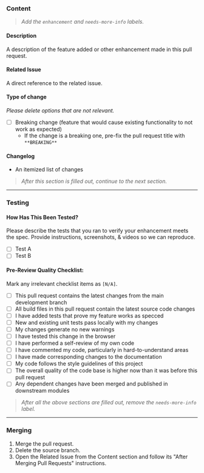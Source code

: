 
### Content
> _Add the `enhancement` and `needs-more-info` labels._

#### **Description**
A description of the feature added or other enhancement made in this pull request.

#### **Related Issue**
A direct reference to the related issue.

#### **Type of change**
_Please delete options that are not relevant._

- [ ] Breaking change (feature that would cause existing functionality to not work as expected)
  - If the change is a breaking one, pre-fix the pull request title with `**BREAKING** `

#### **Changelog**
- An itemized list of changes

> _After this section is filled out, continue to the next section._

---

### Testing

#### **How Has This Been Tested?**

Please describe the tests that you ran to verify your enhancement meets the spec. Provide instructions, screenshots, & videos so we can reproduce.

- [ ] Test A
- [ ] Test B

#### **Pre-Review Quality Checklist:**

Mark any irrelevant checklist items as `[N/A]`.

- [ ] This pull request contains the latest changes from the main development branch
- [ ] All build files in this pull request contain the latest source code changes
- [ ] I have added tests that prove my feature works as specced
- [ ] New and existing unit tests pass locally with my changes
- [ ] My changes generate no new warnings
- [ ] I have tested this change in the browser
- [ ] I have performed a self-review of my own code
- [ ] I have commented my code, particularly in hard-to-understand areas
- [ ] I have made corresponding changes to the documentation
- [ ] My code follows the style guidelines of this project
- [ ] The overall quality of the code base is higher now than it was before this pull request
- [ ] Any dependent changes have been merged and published in downstream modules

> _After all the above sections are filled out, remove the `needs-more-info` label._

---

### Merging

1. Merge the pull request.
1. Delete the source branch.
1. Open the Related Issue from the Content section and follow its "After Merging Pull Requests" instructions.
